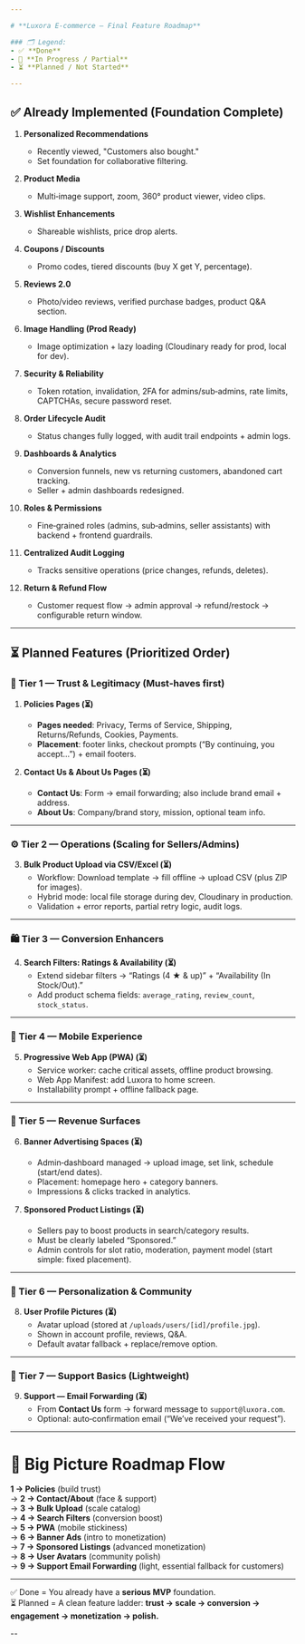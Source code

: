 ```yaml
---

# **Luxora E‑commerce — Final Feature Roadmap**

### 🗂️ Legend:
- ✅ **Done**  
- 🚧 **In Progress / Partial**  
- ⏳ **Planned / Not Started**  

---
```


## ✅ **Already Implemented (Foundation Complete)** 

1. **Personalized Recommendations**  
   - Recently viewed, "Customers also bought."  
   - Set foundation for collaborative filtering.  

2. **Product Media**  
   - Multi‑image support, zoom, 360° product viewer, video clips.  

3. **Wishlist Enhancements**  
   - Shareable wishlists, price drop alerts.  

4. **Coupons / Discounts**  
   - Promo codes, tiered discounts (buy X get Y, percentage).  

5. **Reviews 2.0**  
   - Photo/video reviews, verified purchase badges, product Q&A section.  

6. **Image Handling (Prod Ready)**  
   - Image optimization + lazy loading (Cloudinary ready for prod, local for dev).  

7. **Security & Reliability**  
   - Token rotation, invalidation, 2FA for admins/sub‑admins, rate limits, CAPTCHAs, secure password reset.  

8. **Order Lifecycle Audit**  
   - Status changes fully logged, with audit trail endpoints + admin logs.  

9. **Dashboards & Analytics**  
   - Conversion funnels, new vs returning customers, abandoned cart tracking.  
   - Seller + admin dashboards redesigned.  

10. **Roles & Permissions**  
    - Fine‑grained roles (admins, sub‑admins, seller assistants) with backend + frontend guardrails.  

11. **Centralized Audit Logging**  
    - Tracks sensitive operations (price changes, refunds, deletes).  

12. **Return & Refund Flow**  
    - Customer request flow → admin approval → refund/restock → configurable return window.  

---

## ⏳ **Planned Features (Prioritized Order)**  

### 🔐 Tier 1 — Trust & Legitimacy (Must‑haves first)  

1. **Policies Pages (⏳)**  
   - **Pages needed**: Privacy, Terms of Service, Shipping, Returns/Refunds, Cookies, Payments.  
   - **Placement**: footer links, checkout prompts (“By continuing, you accept…”) + email footers.  

2. **Contact Us & About Us Pages (⏳)**  
   - **Contact Us**: Form → email forwarding; also include brand email + address.  
   - **About Us**: Company/brand story, mission, optional team info.  

---

### ⚙️ Tier 2 — Operations (Scaling for Sellers/Admins)  

3. **Bulk Product Upload via CSV/Excel (⏳)**  
   - Workflow: Download template → fill offline → upload CSV (plus ZIP for images).  
   - Hybrid mode: local file storage during dev, Cloudinary in production.  
   - Validation + error reports, partial retry logic, audit logs.   

---

### 🛍️ Tier 3 — Conversion Enhancers  

4. **Search Filters: Ratings & Availability (⏳)**  
   - Extend sidebar filters → “Ratings (4 ★ & up)” + “Availability (In Stock/Out).”  
   - Add product schema fields: `average_rating`, `review_count`, `stock_status`.  

---

### 📱 Tier 4 — Mobile Experience  

5. **Progressive Web App (PWA) (⏳)**  
   - Service worker: cache critical assets, offline product browsing.  
   - Web App Manifest: add Luxora to home screen.  
   - Installability prompt + offline fallback page.    

---

### 🎨 Tier 5 — Revenue Surfaces  

6. **Banner Advertising Spaces (⏳)**  
   - Admin‑dashboard managed → upload image, set link, schedule (start/end dates).  
   - Placement: homepage hero + category banners.  
   - Impressions & clicks tracked in analytics.    

7. **Sponsored Product Listings (⏳)**  
   - Sellers pay to boost products in search/category results.  
   - Must be clearly labeled “Sponsored.”  
   - Admin controls for slot ratio, moderation, payment model (start simple: fixed placement).  

---

### 👤 Tier 6 — Personalization & Community  

8. **User Profile Pictures (⏳)**  
   - Avatar upload (stored at `/uploads/users/[id]/profile.jpg`).  
   - Shown in account profile, reviews, Q&A.  
   - Default avatar fallback + replace/remove option.    

---

### 📩 Tier 7 — Support Basics (Lightweight)  

9. **Support — Email Forwarding (⏳)**  
   - From **Contact Us** form → forward message to `support@luxora.com`.  
   - Optional: auto‑confirmation email (“We’ve received your request”).   

---

# 🌟 Big Picture Roadmap Flow

**1 → Policies** (build trust)  
→ **2 → Contact/About** (face & support)  
→ **3 → Bulk Upload** (scale catalog)  
→ **4 → Search Filters** (conversion boost)  
→ **5 → PWA** (mobile stickiness)  
→ **6 → Banner Ads** (intro to monetization)  
→ **7 → Sponsored Listings** (advanced monetization)  
→ **8 → User Avatars** (community polish)  
→ **9 → Support Email Forwarding** (light, essential fallback for customers)  

---

✅ Done = You already have a **serious MVP** foundation.  
⏳ Planned = A clean feature ladder: **trust → scale → conversion → engagement → monetization → polish.**  

--